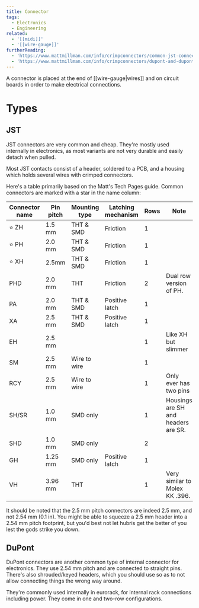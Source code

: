 ```yaml
---
title: Connector
tags:
  - Electronics
  - Engineering
related:
  - '[[midi]]'
  - '[[wire-gauge]]'
furtherReading:
  - 'https://www.mattmillman.com/info/crimpconnectors/common-jst-connector-types'
  - 'https://www.mattmillman.com/info/crimpconnectors/dupont-and-dupont-connectors/'
---
```


A connector is placed at the end of [[wire-gauge|wires]] and on circuit boards in order to make electrical connections.

# Types

## JST

JST connectors are very common and cheap. They're mostly used internally in electronics, as most variants are not very durable and easily detach when pulled.

Most JST contacts consist of a header, soldered to a PCB, and a housing which holds several wires with crimped connectors.

Here's a table primarily based on the Matt's Tech Pages guide. Common connectors are marked with a star in the name column:

| Connector name | Pin pitch | Mounting type | Latching mechanism | Rows | Note                                | Common application |
| -------------- | --------- | ------------- | ------------------ | ---- | ----------------------------------- | ------------------ |
| ⭐ ZH          | 1.5 mm    | THT & SMD     | Friction           | 1    |                                     | 3D printers        |
| ⭐ PH          | 2.0 mm    | THT & SMD     | Friction           | 1    |                                     | Everything         |
| ⭐ XH          | 2.5mm     | THT & SMD     | Friction           | 1    |                                     | Everything         |
| PHD            | 2.0 mm    | THT           | Friction           | 2    | Dual row version of PH.             |                    |
| PA             | 2.0 mm    | THT & SMD     | Positive latch     | 1    |                                     |                    |
| XA             | 2.5 mm    | THT & SMD     | Positive latch     | 1    |                                     |                    |
| EH             | 2.5 mm    |               |                    | 1    | Like XH but slimmer                 |                    |
| SM             | 2.5 mm    | Wire to wire  |                    | 1    |                                     | LED strips         |
| RCY            | 2.5 mm    | Wire to wire  |                    | 1    | Only ever has two pins              | Battery packs      |
| SH/SR          | 1.0 mm    | SMD only      |                    | 1    | Housings are SH and headers are SR. |                    |
| SHD            | 1.0 mm    | SMD only      |                    | 2    |                                     |                    |
| GH             | 1.25 mm   | SMD only      | Positive latch     | 1    |                                     |                    |
| VH             | 3.96 mm   | THT           |                    | 1    | Very similar to Molex KK .396.      |                    |

It should be noted that the 2.5 mm pitch connectors are indeed 2.5 mm, and not 2.54 mm (0.1 in). You might be able to squeeze a 2.5 mm header into a 2.54 mm pitch footprint, but you'd best not let hubris get the better of you lest the gods strike you down.

## DuPont

DuPont connectors are another common type of internal connector for electronics. They use 2.54 mm pitch and are connected to straight pins. There's also shrouded/keyed headers, which you should use so as to not allow connecting things the wrong way around.

They're commonly used internally in eurorack, for internal rack connections including power. They come in one and two-row configurations.
